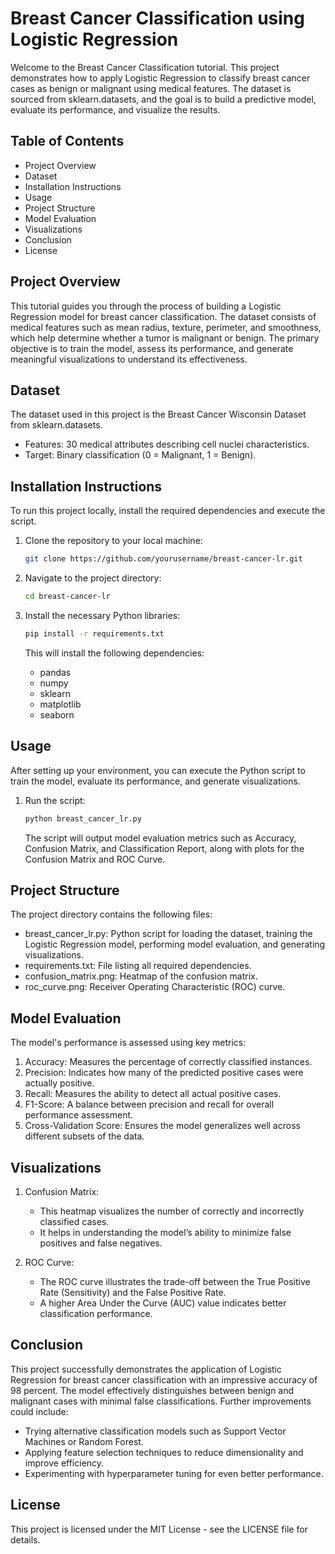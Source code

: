 # Breast Cancer Classification using Logistic Regression  

Welcome to the Breast Cancer Classification tutorial. This project demonstrates how to apply Logistic Regression to classify breast cancer cases as benign or malignant using medical features. The dataset is sourced from sklearn.datasets, and the goal is to build a predictive model, evaluate its performance, and visualize the results.  

## Table of Contents  

- Project Overview  
- Dataset  
- Installation Instructions  
- Usage  
- Project Structure  
- Model Evaluation  
- Visualizations  
- Conclusion  
- License  

## Project Overview  

This tutorial guides you through the process of building a Logistic Regression model for breast cancer classification. The dataset consists of medical features such as mean radius, texture, perimeter, and smoothness, which help determine whether a tumor is malignant or benign. The primary objective is to train the model, assess its performance, and generate meaningful visualizations to understand its effectiveness.  

## Dataset  

The dataset used in this project is the Breast Cancer Wisconsin Dataset from sklearn.datasets.  

- Features: 30 medical attributes describing cell nuclei characteristics.  
- Target: Binary classification (0 = Malignant, 1 = Benign).  

## Installation Instructions  

To run this project locally, install the required dependencies and execute the script.  

1. Clone the repository to your local machine:  
   ```bash
   git clone https://github.com/yourusername/breast-cancer-lr.git
   ```  

2. Navigate to the project directory:  
   ```bash
   cd breast-cancer-lr
   ```  

3. Install the necessary Python libraries:  
   ```bash
   pip install -r requirements.txt
   ```  

   This will install the following dependencies:  
   - pandas  
   - numpy  
   - sklearn  
   - matplotlib  
   - seaborn  

## Usage  

After setting up your environment, you can execute the Python script to train the model, evaluate its performance, and generate visualizations.  

1. Run the script:  
   ```bash
   python breast_cancer_lr.py
   ```  

   The script will output model evaluation metrics such as Accuracy, Confusion Matrix, and Classification Report, along with plots for the Confusion Matrix and ROC Curve.  

## Project Structure  

The project directory contains the following files:  

- breast_cancer_lr.py: Python script for loading the dataset, training the Logistic Regression model, performing model evaluation, and generating visualizations.  
- requirements.txt: File listing all required dependencies.  
- confusion_matrix.png: Heatmap of the confusion matrix.  
- roc_curve.png: Receiver Operating Characteristic (ROC) curve.  

## Model Evaluation  

The model's performance is assessed using key metrics:  

1. Accuracy: Measures the percentage of correctly classified instances.  
2. Precision: Indicates how many of the predicted positive cases were actually positive.  
3. Recall: Measures the ability to detect all actual positive cases.  
4. F1-Score: A balance between precision and recall for overall performance assessment.  
5. Cross-Validation Score: Ensures the model generalizes well across different subsets of the data.  

## Visualizations  

1. Confusion Matrix:  
   - This heatmap visualizes the number of correctly and incorrectly classified cases.  
   - It helps in understanding the model’s ability to minimize false positives and false negatives.   

2. ROC Curve:  
   - The ROC curve illustrates the trade-off between the True Positive Rate (Sensitivity) and the False Positive Rate.  
   - A higher Area Under the Curve (AUC) value indicates better classification performance.    

## Conclusion  

This project successfully demonstrates the application of Logistic Regression for breast cancer classification with an impressive accuracy of 98 percent. The model effectively distinguishes between benign and malignant cases with minimal false classifications. Further improvements could include:  

- Trying alternative classification models such as Support Vector Machines or Random Forest.  
- Applying feature selection techniques to reduce dimensionality and improve efficiency.  
- Experimenting with hyperparameter tuning for even better performance.  

## License  

This project is licensed under the MIT License - see the LICENSE file for details.
